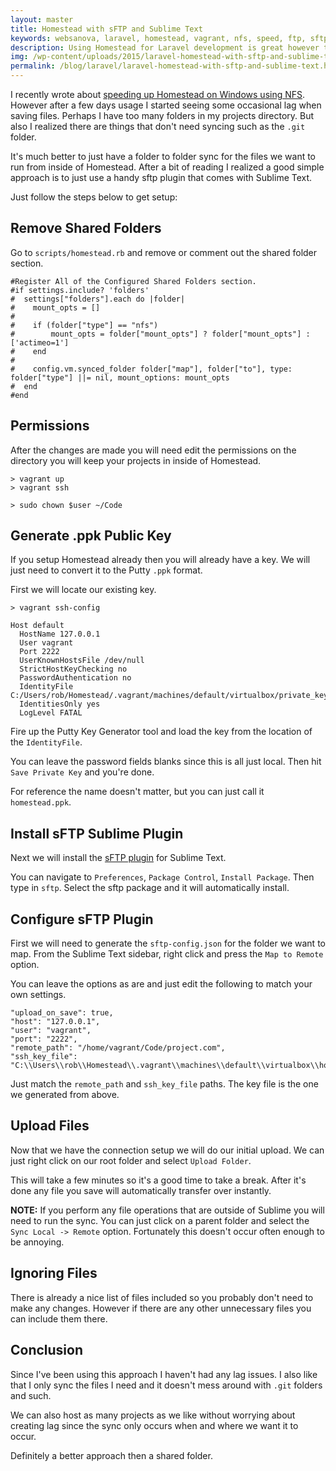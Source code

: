 ```yaml
---
layout: master
title: Homestead with sFTP and Sublime Text
keywords: websanova, laravel, homestead, vagrant, nfs, speed, ftp, sftp, sublime, text
description: Using Homestead for Laravel development is great however there can be some issues with the NFS. A good option is to use sftp to avoid these issues.
img: /wp-content/uploads/2015/laravel-homestead-with-sftp-and-sublime-text.png
permalink: /blog/laravel/laravel-homestead-with-sftp-and-sublime-text.html
---
```


I recently wrote about [speeding up Homestead on Windows using NFS](/blog/laravel/speeding-up-homestead-on-windows-using-nfs). However after a few days usage I started seeing some occasional lag when saving files. Perhaps I have too many folders in my projects directory. But also I realized there are things that don't need syncing such as the `.git` folder.

It's much better to just have a folder to folder sync for the files we want to run from inside of Homestead. After a bit of reading I realized a good simple approach is to just use a handy sftp plugin that comes with Sublime Text.

Just follow the steps below to get setup:

## Remove Shared Folders

Go to `scripts/homestead.rb` and remove or comment out the shared folder section.

~~~
#Register All of the Configured Shared Folders section.
#if settings.include? 'folders'
#  settings["folders"].each do |folder|
#    mount_opts = []
#
#    if (folder["type"] == "nfs")
#        mount_opts = folder["mount_opts"] ? folder["mount_opts"] : ['actimeo=1']
#    end
#
#    config.vm.synced_folder folder["map"], folder["to"], type: folder["type"] ||= nil, mount_options: mount_opts
#  end
#end
~~~

## Permissions

After the changes are made you will need edit the permissions on the directory you will keep your projects in inside of Homestead.

~~~
> vagrant up
> vagrant ssh

> sudo chown $user ~/Code
~~~

## Generate .ppk Public Key

If you setup Homestead already then you will already have a key. We will just need to convert it to the Putty `.ppk` format.

First we will locate our existing key.

~~~
> vagrant ssh-config

Host default
  HostName 127.0.0.1
  User vagrant
  Port 2222
  UserKnownHostsFile /dev/null
  StrictHostKeyChecking no
  PasswordAuthentication no
  IdentityFile C:/Users/rob/Homestead/.vagrant/machines/default/virtualbox/private_key
  IdentitiesOnly yes
  LogLevel FATAL
~~~

Fire up the Putty Key Generator tool and load the key from the location of the `IdentityFile`.

You can leave the password fields blanks since this is all just local. Then hit `Save Private Key` and you're done.

For reference the name doesn't matter, but you can just call it `homestead.ppk`.

## Install sFTP Sublime Plugin

Next we will install the [sFTP plugin](http://wbond.net/sublime_packages/sftp) for Sublime Text.

You can navigate to `Preferences`, `Package Control`, `Install Package`. Then type in `sftp`. Select the sftp package and it will automatically install.

## Configure sFTP Plugin

First we will need to generate the `sftp-config.json` for the folder we want to map. From the Sublime Text sidebar, right click and press the `Map to Remote` option.

You can leave the options as are and just edit the following to match your own settings.

~~~
"upload_on_save": true,   
"host": "127.0.0.1",
"user": "vagrant",
"port": "2222",
"remote_path": "/home/vagrant/Code/project.com",
"ssh_key_file": "C:\\Users\\rob\\Homestead\\.vagrant\\machines\\default\\virtualbox\\homestead.ppk",
~~~

Just match the `remote_path` and `ssh_key_file` paths. The key file is the one we generated from above.

## Upload Files

Now that we have the connection setup we will do our initial upload. We can just right click on our root folder and select `Upload Folder`.

This will take a few minutes so it's a good time to take a break. After it's done any file you save will automatically transfer over instantly. 

**NOTE:** If you perform any file operations that are outside of Sublime you will need to run the sync. You can just click on a parent folder and select the `Sync Local -> Remote` option. Fortunately this doesn't occur often enough to be annoying.

## Ignoring Files

There is already a nice list of files included so you probably don't need to make any changes. However if there are any other unnecessary files you can include them there.

## Conclusion

Since I've been using this approach I haven't had any lag issues. I also like that I only sync the files I need and it doesn't mess around with `.git` folders and such.

We can also host as many projects as we like without worrying about creating lag since the sync only occurs when and where we want it to occur.

Definitely a better approach then a shared folder.


